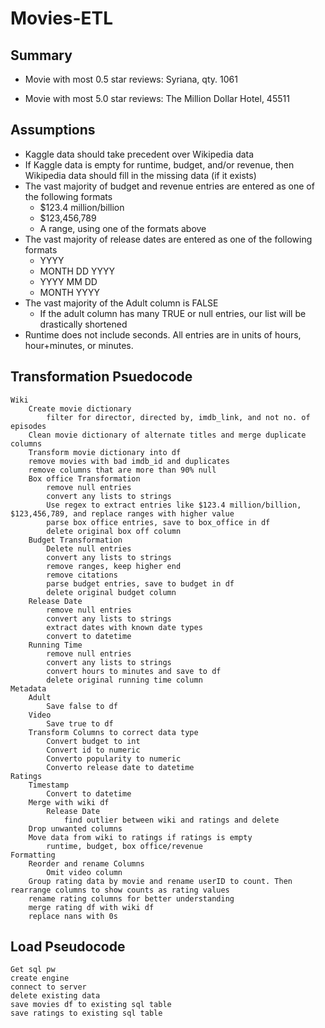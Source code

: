 # Movies-ETL

## Summary
- Movie with most 0.5 star reviews: Syriana, qty. 1061 

- Movie with most 5.0 star reviews: The Million Dollar Hotel, 45511

## Assumptions
- Kaggle data should take precedent over Wikipedia data
- If Kaggle data is empty for runtime, budget, and/or revenue, then Wikipedia data should fill in the missing data (if it exists)
- The vast majority of budget and revenue entries are entered as one of the following formats
  - $123.4 million/billion
  - $123,456,789
  - A range, using one of the formats above
- The vast majority of release dates are entered as one of the following formats
  - YYYY
  - MONTH DD YYYY
  - YYYY MM DD
  - MONTH YYYY
- The vast majority of the Adult column is FALSE
  - If the adult column has many TRUE or null entries, our list will be drastically shortened
- Runtime does not include seconds. All entries are in units of hours, hour+minutes, or minutes.

## Transformation Psuedocode
	Wiki
		Create movie dictionary
			filter for director, directed by, imdb_link, and not no. of episodes
		Clean movie dictionary of alternate titles and merge duplicate columns
		Transform movie dictionary into df
		remove movies with bad imdb_id and duplicates
		remove columns that are more than 90% null
		Box office Transformation
			remove null entries
			convert any lists to strings
			Use regex to extract entries like $123.4 million/billion, $123,456,789, and replace ranges with higher value
			parse box office entries, save to box_office in df
			delete original box off column
		Budget Transformation
			Delete null entries
			convert any lists to strings
			remove ranges, keep higher end
			remove citations
			parse budget entries, save to budget in df
			delete original budget column
		Release Date
			remove null entries
			convert any lists to strings
			extract dates with known date types
			convert to datetime
		Running Time
			remove null entries
			convert any lists to strings
			convert hours to minutes and save to df
			delete original running time column
	Metadata
		Adult
			Save false to df
		Video
			Save true to df
		Transform Columns to correct data type
			Convert budget to int
			Convert id to numeric
			Converto popularity to numeric
			Converto release date to datetime
	Ratings
		Timestamp
			Convert to datetime
		Merge with wiki df
			Release Date
				find outlier between wiki and ratings and delete
		Drop unwanted columns
		Move data from wiki to ratings if ratings is empty
			runtime, budget, box office/revenue
	Formatting
		Reorder and rename Columns
			Omit video column
		Group rating data by movie and rename userID to count. Then rearrange columns to show counts as rating values
		rename rating columns for better understanding
		merge rating df with wiki df
		replace nans with 0s
## Load Pseudocode
	Get sql pw
	create engine
	connect to server
	delete existing data
	save movies df to existing sql table
 	save ratings to existing sql table
